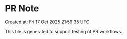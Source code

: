 # PR Note

Created at: Fri 17 Oct 2025 21:59:35 UTC

This file is generated to support testing of PR workflows.
